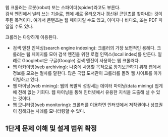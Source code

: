 웹 크롤러는 로봇(robot) 또는 스파이더(spider)라고도 부른다.  
검색 엔진에서 널리 쓰는 기술로, 웹에 새로 올라오거나 갱신된 콘텐츠를 찾아내는 것이 주된 목적이다.
여기서 콘텐츠는 웹 페이지일 수도 있고, 이미지나 비디오, 또는 PDF 파일일 수도 있다.

크롤러는 다양하게 이용된다.
- 검색 엔진 인덱싱(search engine indexing): 크롤러의 가장 보편적인 용례다.
크롤러는 웹 페이지를 모아 검색 엔진을 위한 로컬 인덱스(local index)를 만든다.
일례로 Googlebot은 구글(Google) 검색 엔진이 사용하는 웹 크롤러다.
- 웹 아카이빙(web archiving): 나중에 사용할 목적으로 장기보관하기 위해 웹에서 정보를 모으는 절차를 말한다.
많은 국립 도서관이 크롤러를 돌려 웹 사이트를 아카이빙하고 있다.
- 웹 마이닝(web mining): 웹의 폭발적 성장세는 데이터 마이닝(data mining) 업계에 전례 없는 기회다.
웹 마이닝을 통해 인터넷에서 유용한 지식을 도출해 낼 수 있는 것이다.
- 웹 모니터링(web monitoring): 크롤러를 이용하면 인터넷에서 저작권이나 상표권이 침해되는 사례를 모니터링할 수 있다.

## 1단계 문제 이해 및 설계 범위 확정
